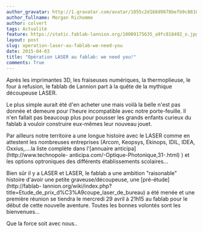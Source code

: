 ```yaml
---
author_gravatar: http://1.gravatar.com/avatar/1055c2d168d9878befb9c8810eda96dc?s=96&d=mm&r=g
author_fullname: Morgan Richomme
author: colvert
tags: Actualité
feature: https://static.fablab-lannion.org/10089175635_a9fc818492_o.jpg
layout: post
slug: operation-laser-au-fablab-we-need-you
date: 2015-04-03
title: "Opération LASER au fablab: we need you!"
comments: True
---
```

Après les imprimantes 3D, les fraiseuses numériques, la thermoplieuse, le four
à refusion, le fablab de Lannion part à la quête de la mythique découpeuse
LASER.

Le plus simple aurait été d'en acheter une mais voilà la belle n'est pas
donnée et demeure pour l'heure incompatible avec notre porte-feuille. Il n'en
fallait pas beaucoup plus pour pousser les grands enfants curieux du fablab à
vouloir construire eux-mêmes leur nouveau jouet.

Par ailleurs notre territoire a une longue histoire avec le LASER comme en
attestent les nombreuses entreprises (Arcom, Keopsys, Ekinops, IDIL, IDEA,
Oxxius,….la liste complète dans l'[annuaire anticipa](http://www.technopole-
anticipa.com/-Optique-Photonique,31-.html) ) et les options optroniques des
différents établissements scolaires…

Bien sûr il y a LASER et LASER, le fablab a une ambition "raisonable" histoire
d'avoir une petite graveuse/découpeuse, une [pré-étude](http://fablab-
lannion.org/wiki/index.php?title=Etude_de_prix_d%C3%A9coupe_laser_de_bureau) a
été menée et une première réunion se tiendra le mercredi 29 avril à 21h15 au
fablab pour le début de cette nouvelle aventure. Toutes les bonnes volontés
sont les bienvenues…

Que la force soit avec nous..



